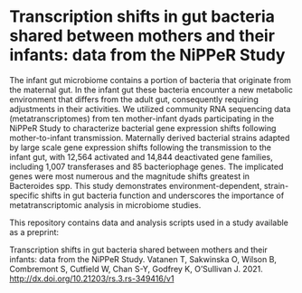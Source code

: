 # Transcription shifts in gut bacteria shared between mothers and their infants: data from the NiPPeR Study
The infant gut microbiome contains a portion of bacteria that originate from the maternal gut. In the infant gut these bacteria encounter a new metabolic environment that differs from the adult gut, consequently requiring adjustments in their activities. We utilized community RNA sequencing data (metatranscriptomes) from ten mother-infant dyads participating in the NiPPeR Study to characterize bacterial gene expression shifts following mother-to-infant transmission. Maternally derived bacterial strains adapted by large scale gene expression shifts following the transmission to the infant gut, with 12,564 activated and 14,844 deactivated gene families, including 1,007 transferases and 85 bacteriophage genes. The implicated genes were most numerous and the magnitude shifts greatest in Bacteroides spp. This study demonstrates environment-dependent, strain-specific shifts in gut bacteria function and underscores the importance of metatranscriptomic analysis in microbiome studies.

This repository contains data and analysis scripts used in a study available as a preprint: 

Transcription shifts in gut bacteria shared between mothers and their infants: data from the NiPPeR Study.
Vatanen T, Sakwinska O, Wilson B, Combremont S, Cutfield W, Chan S-Y, Godfrey K, O’Sullivan J. 2021. http://dx.doi.org/10.21203/rs.3.rs-349416/v1
